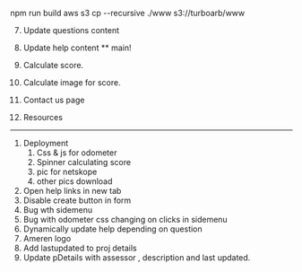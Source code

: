  npm run build
aws s3 cp --recursive ./www s3://turboarb/www



7. Update questions content
8. Update help content ** main!
4. Calculate score.
5. Calculate image for score.

6. Contact us page
7. Resources







------
1. Deployment
    1. Css & js for odometer
    2. Spinner calculating score
    3. pic for netskope
    4. other pics download
8. Open help links in new tab
7. Disable create button in form
5. Bug wth sidemenu
6. Bug with odometer css changing on clicks in sidemenu
3. Dynamically update help depending on question
7. Ameren logo
1. Add lastupdated to proj details
2. Update pDetails with assessor , description and last updated.
